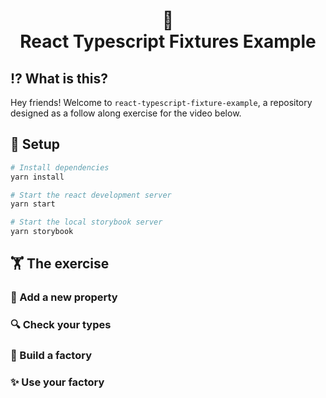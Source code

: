 <div align="center">
    <h1>
        <span aria-hidden="true">🧪<br/></span>
        React Typescript Fixtures Example
    </h1>
</div>

## ⁉️ What is this?

Hey friends! Welcome to `react-typescript-fixture-example`, a repository designed as a follow along exercise for the video below.

<!-- Add link to video when it's done -->

## 🧱 Setup

```bash
# Install dependencies
yarn install

# Start the react development server
yarn start

# Start the local storybook server
yarn storybook
```

<!-- TODO: Fill out this section -->

## 🏋️ The exercise

### 🔢 Add a new property

### 🔍 Check your types

### 👷 Build a factory

### ✨ Use your factory
